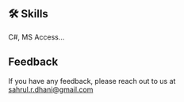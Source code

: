 

## 🛠 Skills
C#, MS Access...

## Feedback

If you have any feedback, please reach out to us at sahrul.r.dhani@gmail.com
